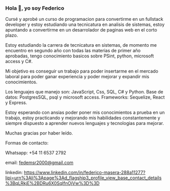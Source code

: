 ### Hola 👋, yo soy Federico

<!--
**FedeMas1/FedeMas1** is a ✨ _special_ ✨ repository because its `README.md` (this file) appears on your GitHub profile.

Here are some ideas to get you started:

- 🔭 I’m currently working on ...
- 🌱 I’m currently learning ...
- 👯 I’m looking to collaborate on ...
- 🤔 I’m looking for help with ...
- 💬 Ask me about ...
- 📫 How to reach me: ...
- 😄 Pronouns: ...
- ⚡ Fun fact: ...
-->

Cursé y aprobé un curso de programacion para convertirme en un fullstack developer y estoy estudiando una tecnicatura en analisis de sistemas, estoy apuntando a convertirme en un desarrolador de paginas web en el corto plazo.

Estoy estudiando la carrera de tecnicatura en sistemas, de momento me encuentro en segundo año con todas las materias de primer año aprobadas, tengo conocimiento basicos sobre PSint, python, microsoft access y C#.

Mi objetivo es conseguir un trabajo para poder insertarme en el mercado laboral para poder ganar experiencia y poder mejorar y expandir mis conocimientos.

Los lenguajes que manejo son: JavaScript, Css, SQL, C# y Python.
Base de datos: PostgresSQL, psql y microsoft access.
Frameworks: Sequelize, React y Express.

Estoy esperando con ansias poder poner mis conocimientos a prueba en un trabajo, estoy practicando y mejorando mis habilidades constantemente y siempre dispuesto a aprender nuevos lenguajes y tecnologias para mejorar.

Muchas gracias por haber leído.

Formas de contacto:

Whatsapp: +54 11 6537 2792

email: fedemsr2000@gmail.com

linkedin: https://www.linkedin.com/in/federico-masera-288a11277?lipi=urn%3Ali%3Apage%3Ad_flagship3_profile_view_base_contact_details%3BqLRkjE%2BDRu6X0SqIfnOjVw%3D%3D


